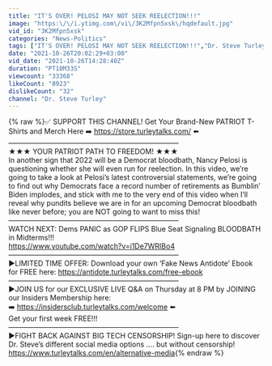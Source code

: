 ```yaml
---
title: "IT'S OVER! PELOSI MAY NOT SEEK REELECTION!!!"
image: "https:\/\/i.ytimg.com\/vi\/3K2Mfpn5xsk\/hqdefault.jpg"
vid_id: "3K2Mfpn5xsk"
categories: "News-Politics"
tags: ["IT'S OVER! PELOSI MAY NOT SEEK REELECTION!!!","Dr. Steve Turley","Steve Turley"]
date: "2021-10-26T20:02:29+03:00"
vid_date: "2021-10-26T14:28:40Z"
duration: "PT10M33S"
viewcount: "33368"
likeCount: "8923"
dislikeCount: "32"
channel: "Dr. Steve Turley"
---
```

{% raw %}✅ SUPPORT THIS CHANNEL! Get Your Brand-New PATRIOT T-Shirts and Merch Here ➡️ <a rel="nofollow" target="blank" href="https://store.turleytalks.com/">https://store.turleytalks.com/</a> ⬅️<br />———————————————————————— <br />★★★ YOUR PATRIOT PATH TO FREEDOM! ★★★ <br />In another sign that 2022 will be a Democrat bloodbath, Nancy Pelosi is questioning whether she will even run for reelection. In this video, we’re going to take a look at Pelosi’s latest controversial statements, we’re going to find out why Democrats face a record number of retirements as Bumblin’ Biden implodes, and stick with me to the very end of this video when I’ll reveal why pundits believe we are in for an upcoming Democrat bloodbath like never before; you are NOT going to want to miss this!<br />————————————————————————<br />WATCH NEXT: Dems PANIC as GOP FLIPS Blue Seat Signaling BLOODBATH in Midterms!!!<br /><a rel="nofollow" target="blank" href="https://www.youtube.com/watch?v=i1De7WRIBo4">https://www.youtube.com/watch?v=i1De7WRIBo4</a><br />———————————————————————— <br />►LIMITED TIME OFFER: Download your own ‘Fake News Antidote’ Ebook for FREE here: <a rel="nofollow" target="blank" href="https://antidote.turleytalks.com/free-ebook">https://antidote.turleytalks.com/free-ebook</a><br />————————————————————————<br />►JOIN US for our EXCLUSIVE LIVE Q&amp;A on Thursday at 8 PM by JOINING our Insiders Membership here:<br />➡️ <a rel="nofollow" target="blank" href="https://insidersclub.turleytalks.com/welcome">https://insidersclub.turleytalks.com/welcome</a> ⬅️<br />Get your first week FREE!!!<br />————————————————————————<br />►FIGHT BACK AGAINST BIG TECH CENSORSHIP! Sign-up here to discover Dr. Steve’s different social media options …. but without censorship! <a rel="nofollow" target="blank" href="https://www.turleytalks.com/en/alternative-media">https://www.turleytalks.com/en/alternative-media</a>{% endraw %}
